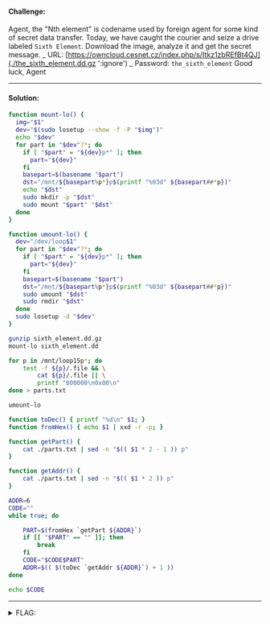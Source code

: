#### Challenge:

Agent, the "Nth element" is codename used by foreign agent for some kind of secret data transfer. Today, we have caught the courier and seize a drive labeled `Sixth Element`. Download the image, analyze it and get the secret message. _ URL: [https://owncloud.cesnet.cz/index.php/s/Itkz1zbREfBt4QJ](./the_sixth_element.dd.gz ':ignore') _ Password: `the_sixth_element` Good luck, Agent

---

#### Solution:

```bash
function mount-lo() {
  img="$1"
  dev="$(sudo losetup --show -f -P "$img")"
  echo "$dev"
  for part in "$dev"?*; do
    if [ "$part" = "${dev}p*" ]; then
      part="${dev}"
    fi
    basepart=$(basename "$part")
    dst="/mnt/${basepart%p*}p$(printf "%03d" ${basepart##*p})"
    echo "$dst"
    sudo mkdir -p "$dst"
    sudo mount "$part" "$dst"
  done
}

function umount-lo() {
  dev="/dev/loop$1"
  for part in "$dev"?*; do
    if [ "$part" = "${dev}p*" ]; then
      part="${dev}"
    fi
    basepart=$(basename "$part")
    dst="/mnt/${basepart%p*}p$(printf "%03d" ${basepart##*p})"
    sudo umount "$dst"
    sudo rmdir "$dst"
  done
  sudo losetup -d "$dev"
}

gunzip sixth_element.dd.gz
mount-lo sixth_element.dd

for p in /mnt/loop15p*; do
    test -f ${p}/.file && \
        cat ${p}/.file || \
        printf "000000\n0x00\n"
done > parts.txt

umount-lo

function toDec() { printf "%d\n" $1; }
function fromHex() { echo $1 | xxd -r -p; }

function getPart() {
    cat ./parts.txt | sed -n "$(( $1 * 2 - 1 )) p"
}

function getAddr() {
    cat ./parts.txt | sed -n "$(( $1 * 2 )) p"
}

ADDR=6
CODE=""
while true; do

    PART=$(fromHex `getPart ${ADDR}`)
    if [[ "$PART" == "" ]]; then
        break
    fi
    CODE="$CODE$PART"
    ADDR=$(( $(toDec `getAddr ${ADDR}`) + 1 ))
done

echo $CODE
```

---

<details><summary>FLAG:</summary>

```
CT18-bBMe-A8cF-tqMD-6d8Z
```

</details>
